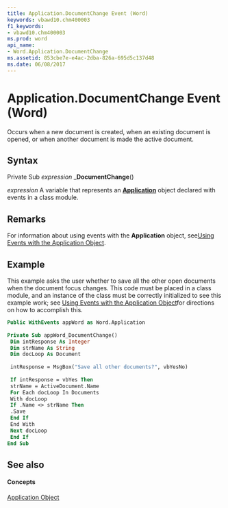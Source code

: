 ```yaml
---
title: Application.DocumentChange Event (Word)
keywords: vbawd10.chm400003
f1_keywords:
- vbawd10.chm400003
ms.prod: word
api_name:
- Word.Application.DocumentChange
ms.assetid: 853cbe7e-e4ac-2dba-826a-695d5c137d48
ms.date: 06/08/2017
---
```



# Application.DocumentChange Event (Word)

Occurs when a new document is created, when an existing document is opened, or when another document is made the active document.


## Syntax

Private Sub  _expression_ _**DocumentChange**()

 _expression_ A variable that represents an **[Application](application-object-word.md)** object declared with events in a class module.


## Remarks

For information about using events with the  **Application** object, see[Using Events with the Application Object](http://msdn.microsoft.com/library/784c4c61-7e47-3dbf-46f6-da655f786ca1%28Office.15%29.aspx).


## Example

This example asks the user whether to save all the other open documents when the document focus changes. This code must be placed in a class module, and an instance of the class must be correctly initialized to see this example work; see [Using Events with the Application Object](http://msdn.microsoft.com/library/784c4c61-7e47-3dbf-46f6-da655f786ca1%28Office.15%29.aspx)for directions on how to accomplish this.


```vb
Public WithEvents appWord as Word.Application 
 
Private Sub appWord_DocumentChange() 
 Dim intResponse As Integer 
 Dim strName As String 
 Dim docLoop As Document 
 
 intResponse = MsgBox("Save all other documents?", vbYesNo) 
 
 If intResponse = vbYes Then 
 strName = ActiveDocument.Name 
 For Each docLoop In Documents 
 With docLoop 
 If .Name <> strName Then 
 .Save 
 End If 
 End With 
 Next docLoop 
 End If 
End Sub
```


## See also


#### Concepts


[Application Object](application-object-word.md)

